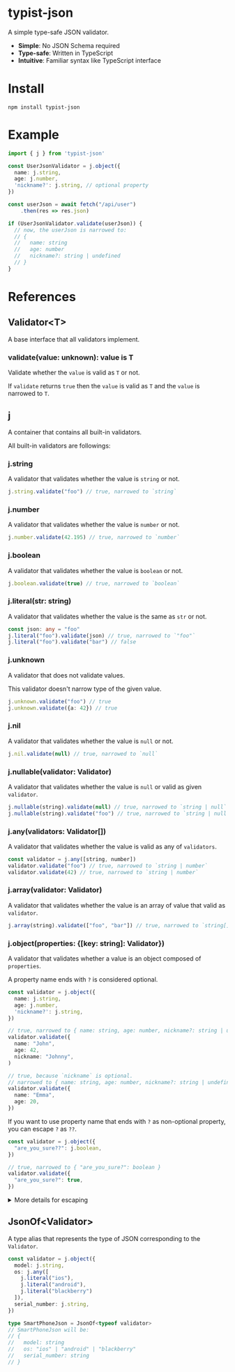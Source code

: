 # typist-json

A simple type-safe JSON validator.

- **Simple**: No JSON Schema required
- **Type-safe**: Written in TypeScript
- **Intuitive**: Familiar syntax like TypeScript interface

# Install

```shell
npm install typist-json
```

# Example

```typescript
import { j } from 'typist-json'

const UserJsonValidator = j.object({
  name: j.string,
  age: j.number,
  'nickname?': j.string, // optional property
})

const userJson = await fetch("/api/user")
    .then(res => res.json)

if (UserJsonValidator.validate(userJson)) {
  // now, the userJson is narrowed to:
  // {
  //   name: string
  //   age: number
  //   nickname?: string | undefined
  // }
}
```

# References

## Validator\<T>

A base interface that all validators implement.

### validate(value: unknown): value is T

Validate whether the `value` is valid as `T` or not.

If `validate` returns `true` then the `value` is valid as `T`
and the `value` is narrowed to `T`.

## j

A container that contains all built-in validators.

All built-in validators are followings:

### j.string

A validator that validates whether the value is `string` or not.

```TypeScript
j.string.validate("foo") // true, narrowed to `string`
```

### j.number

A validator that validates whether the value is `number` or not.

```TypeScript
j.number.validate(42.195) // true, narrowed to `number`
```

### j.boolean

A validator that validates whether the value is `boolean` or not.

```TypeScript
j.boolean.validate(true) // true, narrowed to `boolean`
```

### j.literal(str: string)

A validator that validates whether the value is the same as `str` or not.

```TypeScript
const json: any = "foo"
j.literal("foo").validate(json) // true, narrowed to `"foo"`
j.literal("foo").validate("bar") // false
```

### j.unknown

A validator that does not validate values.

This validator doesn't narrow type of the given value.

```TypeScript
j.unknown.validate("foo") // true
j.unknown.validate({a: 42}) // true
```

### j.nil

A validator that validates whether the value is `null` or not.

```TypeScript
j.nil.validate(null) // true, narrowed to `null`
```

### j.nullable(validator: Validator)

A validator that validates whether the value is `null` or valid as given `validator`.

```TypeScript
j.nullable(string).validate(null) // true, narrowed to `string | null`
j.nullable(string).validate("foo") // true, narrowed to `string | null`
```

### j.any(validators: Validator[])

A validator that validates whether the value is valid as any of `validators`.

```TypeScript
const validator = j.any([string, number])
validator.validate("foo") // true, narrowed to `string | number`
validator.validate(42) // true, narrowed to `string | number`
```

### j.array(validator: Validator)

A validator that validates whether the value is an array of value that valid as `validator`.

```TypeScript
j.array(string).validate(["foo", "bar"]) // true, narrowed to `string[]`
```

### j.object(properties: {[key: string]: Validator})

A validator that validates whether a value is an object composed of `properties`.

A property name ends with `?` is considered optional.

```TypeScript
const validator = j.object({
  name: j.string,
  age: j.number,
  'nickname?': j.string,
})

// true, narrowed to { name: string, age: number, nickname?: string | undefined }
validator.validate({
  name: "John",
  age: 42,
  nickname: "Johnny",
)

// true, because `nickname` is optional.
// narrowed to { name: string, age: number, nickname?: string | undefined }
validator.validate({
  name: "Emma",
  age: 20,
})
```

If you want to use property name that ends with `?` as non-optional property, you can escape `?` as `??`.

```TypeScript
const validator = j.object({
  "are_you_sure??": j.boolean,
})

// true, narrowed to { "are_you_sure?": boolean }
validator.validate({
  "are_you_sure?": true,
})
```

<details>
<summary>More details for escaping</summary>

As mentioned above, you need to escape all trailing `?` as `??`.

So if you want optional property with a name `"foo???"`,
you should use `"foo???????"` as property name for `j.object` like:

```TypeScript
const validator = j.object({
  "foo???????": j.boolean,
})

// true, narrowed to { "foo???"?: boolean | undefined }
validator.validate({
  "foo???": true,
})
```
</details>

## JsonOf\<Validator>

A type alias that represents the type of JSON corresponding to the `Validator`.

```TypeScript
const validator = j.object({
  model: j.string,
  os: j.any([
    j.literal("ios"),
    j.literal("android"),
    j.literal("blackberry")
  ]),
  serial_number: j.string,
})

type SmartPhoneJson = JsonOf<typeof validator>
// SmartPhoneJson will be:
// {
//   model: string
//   os: "ios" | "android" | "blackberry"
//   serial_number: string
// }
```
